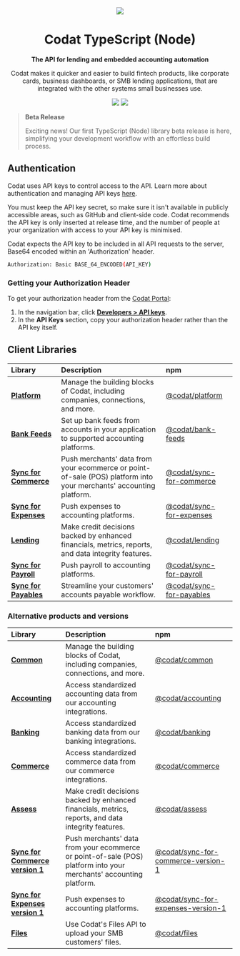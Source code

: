 ﻿<div align="center">
    <picture>
        <source srcset="https://user-images.githubusercontent.com/6267663/221800355-0995e4ad-a386-4943-a4c2-e620341a5155.svg" media="(prefers-color-scheme: dark)">
        <img src="https://user-images.githubusercontent.com/6267663/221800359-b7f7776c-a44f-4384-8dd0-d9f7d5caef7d.svg">
    </picture>
    <h1>Codat TypeScript (Node)</h1>
        <p><strong>The API for lending and embedded accounting automation</strong></p>
        <p>Codat makes it quicker and easier to build fintech products, like corporate cards, business dashboards, or SMB lending applications, that are integrated with the other systems small businesses use.</p>
    <a href="https://docs.codat.io/using-the-api/overview"><img src="https://img.shields.io/static/v1?label=Docs&message=API Ref&color=4c2cec&style=for-the-badge" /></a>
    <a href="https://opensource.org/licenses/MIT"><img src="https://img.shields.io/badge/License-MIT-blue.svg?style=for-the-badge" /></a>
</div>

> **Beta Release**
>
> Exciting news! Our first TypeScript (Node) library beta release is here, simplifying your development workflow with an effortless build process.

## Authentication

Codat uses API keys to control access to the API. 
Learn more about authentication and managing API keys [here](https://docs.codat.io/using-the-api/authentication).

You must keep the API key secret, so make sure it isn't available in publicly accessible areas, such as GitHub and client-side code.
Codat recommends the API key is only inserted at release time, and the number of people at your organization with access to your API key is minimised.

Codat expects the API key to be included in all API requests to the server, Base64 encoded within an 'Authorization' header.

```bash
Authorization: Basic BASE_64_ENCODED(API_KEY)
```

### Getting your Authorization Header

To get your authorization header from the [Codat Portal](https://app.codat.io):

1. In the navigation bar, click [**Developers > API keys**](https://app.codat.io/developers/api-keys).
2. In the **API Keys** section, copy your authorization header rather than the API key itself.

## Client Libraries

<!-- Start Codat Client Libraries -->
| Library | Description | npm |
| :- | :- | :- |
| **[Platform](https://github.com/codatio/client-sdk-typescript/tree/main/platform)** | Manage the building blocks of Codat, including companies, connections, and more. | [@codat/platform](https://www.npmjs.com/package/@codat/platform) |
| **[Bank Feeds](https://github.com/codatio/client-sdk-typescript/tree/main/bank-feeds)** | Set up bank feeds from accounts in your application to supported accounting platforms. | [@codat/bank-feeds](https://www.npmjs.com/package/@codat/bank-feeds) |
| **[Sync for Commerce](https://github.com/codatio/client-sdk-typescript/tree/main/sync-for-commerce)** | Push merchants' data from your ecommerce or point-of-sale (POS) platform into your merchants' accounting platform. | [@codat/sync-for-commerce](https://www.npmjs.com/package/@codat/sync-for-commerce) |
| **[Sync for Expenses](https://github.com/codatio/client-sdk-typescript/tree/main/sync-for-expenses)** | Push expenses to accounting platforms. | [@codat/sync-for-expenses](https://www.npmjs.com/package/@codat/sync-for-expenses) |
| **[Lending](https://github.com/codatio/client-sdk-typescript/tree/main/lending)** | Make credit decisions backed by enhanced financials, metrics, reports, and data integrity features. | [@codat/lending](https://www.npmjs.com/package/@codat/lending) |
| **[Sync for Payroll](https://github.com/codatio/client-sdk-typescript/tree/main/sync-for-payroll)** | Push payroll to accounting platforms. | [@codat/sync-for-payroll](https://www.npmjs.com/package/@codat/sync-for-payroll) |
| **[Sync for Payables](https://github.com/codatio/client-sdk-typescript/tree/main/sync-for-payables)** | Streamline your customers' accounts payable workflow. | [@codat/sync-for-payables](https://www.npmjs.com/package/@codat/sync-for-payables) |

### Alternative products and versions

| Library | Description | npm |
| :- | :- | :- |
| **[Common](https://github.com/codatio/client-sdk-typescript/tree/main/previous-versions/common)** | Manage the building blocks of Codat, including companies, connections, and more. | [@codat/common](https://www.npmjs.com/package/@codat/common) |
| **[Accounting](https://github.com/codatio/client-sdk-typescript/tree/main/previous-versions/accounting)** | Access standardized accounting data from our accounting integrations. | [@codat/accounting](https://www.npmjs.com/package/@codat/accounting) |
| **[Banking](https://github.com/codatio/client-sdk-typescript/tree/main/previous-versions/banking)** | Access standardized banking data from our banking integrations. | [@codat/banking](https://www.npmjs.com/package/@codat/banking) |
| **[Commerce](https://github.com/codatio/client-sdk-typescript/tree/main/previous-versions/commerce)** | Access standardized commerce data from our commerce integrations. | [@codat/commerce](https://www.npmjs.com/package/@codat/commerce) |
| **[Assess](https://github.com/codatio/client-sdk-typescript/tree/main/previous-versions/assess)** | Make credit decisions backed by enhanced financials, metrics, reports, and data integrity features. | [@codat/assess](https://www.npmjs.com/package/@codat/assess) |
| **[Sync for Commerce version 1](https://github.com/codatio/client-sdk-typescript/tree/main/previous-versions/sync-for-commerce-version-1)** | Push merchants' data from your ecommerce or point-of-sale (POS) platform into your merchants' accounting platform. | [@codat/sync-for-commerce-version-1](https://www.npmjs.com/package/@codat/sync-for-commerce-version-1) |
| **[Sync for Expenses version 1](https://github.com/codatio/client-sdk-typescript/tree/main/previous-versions/sync-for-expenses-version-1)** | Push expenses to accounting platforms. | [@codat/sync-for-expenses-version-1](https://www.npmjs.com/package/@codat/sync-for-expenses-version-1) |
| **[Files](https://github.com/codatio/client-sdk-typescript/tree/main/previous-versions/files)** | Use Codat's Files API to upload your SMB customers' files. | [@codat/files](https://www.npmjs.com/package/@codat/files) |
<!-- End Codat Client Libraries -->

<!-- Start Codat Support Notes -->
<!-- End Codat Support Notes -->